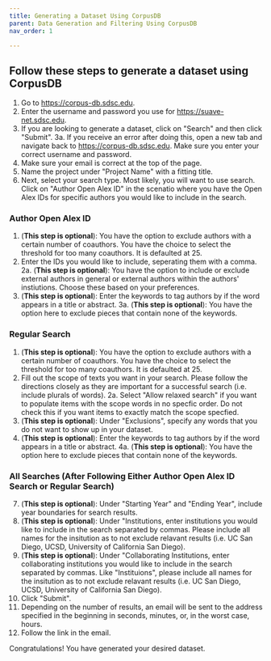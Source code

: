 ```yaml
---
title: Generating a Dataset Using CorpusDB
parent: Data Generation and Filtering Using CorpusDB
nav_order: 1

---
```


## Follow these steps to generate a dataset using CorpusDB

1. Go to https://corpus-db.sdsc.edu.
2. Enter the username and password you use for https://suave-net.sdsc.edu.
3. If you are looking to generate a dataset, click on "Search" and then click "Submit".
    3a. If you receive an error after doing this, open a new tab and navigate back to https://corpus-db.sdsc.edu. Make sure you enter your correct username and password.
4. Make sure your email is correct at the top of the page.
5. Name the project under "Project Name" with a fitting title.
6. Next, select your search type. Most likely, you will want to use search. Click on "Author Open Alex ID" in the scenatio where you have the Open Alex IDs for specific authors you would like to include in the search.

### Author Open Alex ID
1. (**This step is optional**): You have the option to exclude authors with a certain number of coauthors. You have the choice to select the threshold for too many coauthors. It is defaulted at 25.
2. Enter the IDs you would like to include, seperating them with a comma.
    2a. (**This step is optional**): You have the option to include or exclude external authors in general or external authors within the authors' instiutions. Choose these based on your preferences.
3. (**This step is optional**): Enter the keywords to tag authors by if the word appears in a title or abstract.
    3a. (**This step is optional**): You have the option here to exclude pieces that contain none of the keywords.

### Regular Search
1. (**This step is optional**): You have the option to exclude authors with a certain number of coauthors. You have the choice to select the threshold for too many coauthors. It is defaulted at 25.
2. Fill out the scope of texts you want in your search. Please follow the directions closely as they are important for a successful search (i.e. include plurals of words).
    2a. Select "Allow relaxed search" if you want to populate items with the scope words in no specfic order. Do not check this if you want items to exactly match the scope specfied.
3. (**This step is optional**): Under "Exclusions", specify any words that you do not want to show up in your dataset.  
4. (**This step is optional**): Enter the keywords to tag authors by if the word appears in a title or abstract.
    4a. (**This step is optional**): You have the option here to exclude pieces that contain none of the keywords.

### All Searches (After Following Either Author Open Alex ID Search or Regular Search)
7. (**This step is optional**): Under "Starting Year" and "Ending Year", include year boundaries for search results.
8. (**This step is optional**): Under "Institutions, enter institutions you would like to include in the search separated by commas. Please include all names for the insitution as to not exclude relavant results (i.e. UC San Diego, UCSD, University of California San Diego).
9. (**This step is optional**): Under "Collaborating Institutions, enter collaborating institutions you would like to include in the search separated by commas. Like "Instituions", please include all names for the insitution as to not exclude relavant results (i.e. UC San Diego, UCSD, University of California San Diego).
10. Click "Submit".
11. Depending on the number of results, an email will be sent to the address specified in the beginning in seconds, minutes, or, in the worst case, hours.
12. Follow the link in the email. 

Congratulations! You have generated your desired dataset.
